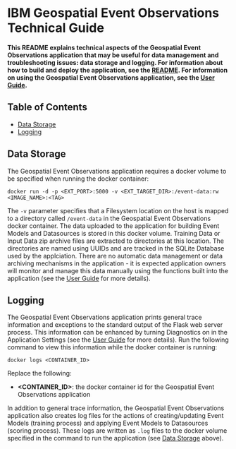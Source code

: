 # IBM Geospatial Event Observations Technical Guide

**This README explains technical aspects of the Geospatial Event Observations application that may be useful for data management and troubleshooting issues: data storage and logging. For information about how to build and deploy the application, see the [README](../README.md). For information on using the Geospatial Event Observations application, see the [User Guide](README_User_Guide.md).**

## Table of Contents

* [Data Storage](#data-storage)
* [Logging](#logging)


## Data Storage

The Geospatial Event Observations application requires a docker volume to be specified when running the docker container:

`docker run -d -p <EXT_PORT>:5000 -v <EXT_TARGET_DIR>:/event-data:rw <IMAGE_NAME>:<TAG>`

The `-v` parameter specifies that a Filesystem location on the host is mapped to a directory called `/event-data` in the Geospatial Event Observations docker container. The data uploaded to the application for building Event Models and Datasources is stored in this docker volume. Training Data or Input Data zip archive files are extracted to directories at this location. The directories are named using UUIDs and are tracked in the SQLite Database used by the applciation. There are no automatic data management or data archiving mechanisms in the application - it is expected application owners will monitor and manage this data manually using the functions built into the application (see the [User Guide](README_User_Guide.md) for more details).

## Logging

The Geospatial Event Observations application prints general trace information and exceptions to the standard output of the Flask web server process. This information can be enhanced by turning Diagnostics on in the Application Settings (see the [User Guide](README_User_Guide.md) for more details). Run the following command to view this information while the docker container is running:

`docker logs <CONTAINER_ID>`

Replace the following:
* **<CONTAINER_ID>**: the docker container id for the Geospatial Event Observations application

In addition to general trace information, the Geospatial Event Observations application also creates log files for the actions of creating/updating Event Models (training process) and applying Event Models to Datasources (scoring process). These logs are written as `.log` files to the docker volume specified in the command to run the application (see [Data Storage](#data-storage) above).